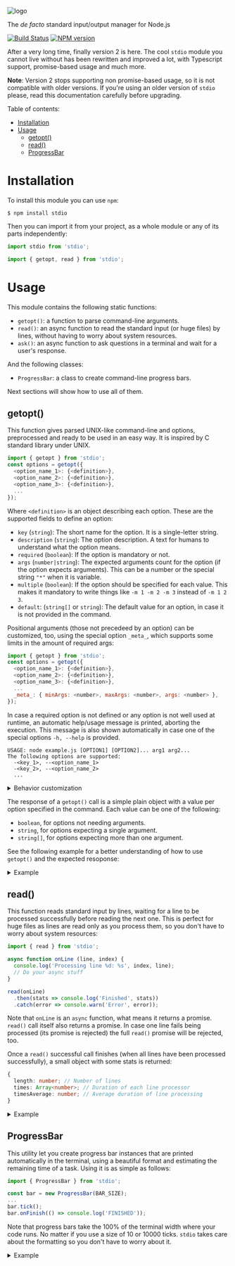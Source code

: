 ![logo](https://user-images.githubusercontent.com/675812/61961326-88346a80-afc7-11e9-9853-f4ef66ce686c.png)

The *de facto* standard input/output manager for Node.js

[![Build Status](https://secure.travis-ci.org/sgmonda/stdio.png)](http://travis-ci.org/sgmonda/stdio)
[![NPM version](https://img.shields.io/npm/v/stdio.svg)](https://www.npmjs.com/package/stdio)

After a very long time, finally version 2 is here. The cool `stdio` module you cannot live without has been rewritten and improved a lot, with Typescript support, promise-based usage and much more.

**Note**: Version 2 stops supporting non promise-based usage, so it is not compatible with older versions. If you're using an older version of `stdio` please, read this documentation carefully before upgrading.

Table of contents:

- [Installation](#installation)
- [Usage](#usage)
  - [getopt()](#getopt)
  - [read()](#read)
  - [ProgressBar](#progressbar)

# Installation

To install this module you can use `npm`:

```
$ npm install stdio
```

Then you can import it from your project, as a whole module or any of its parts independently:

```javascript
import stdio from 'stdio';
```

```javascript
import { getopt, read } from 'stdio';
```

# Usage

This module contains the following static functions:

- `getopt()`: a function to parse command-line arguments.
- `read()`: an async function to read the standard input (or huge files) by lines, without having to worry about system resources.
- `ask()`: an async function to ask questions in a terminal and wait for a user's response.

And the following classes:

- `ProgressBar`: a class to create command-line progress bars.

Next sections will show how to use all of them.

## getopt()

This function gives parsed UNIX-like command-line and options, preprocessed and ready to be used in an easy way. It is inspired by C standard library under UNIX.

```javascript
import { getopt } from 'stdio';
const options = getopt({
  <option_name_1>: {<definition>},
  <option_name_2>: {<definition>},
  <option_name_3>: {<definition>},
  ...
});
```

Where `<definition>` is an object describing each option. These are the supported fields to define an option:

- `key` (`string`): The short name for the option. It is a single-letter string.
- `description` (`string`): The option description. A text for humans to understand what the option means.
- `required` (`boolean`): If the option is mandatory or not.
- `args` (`number|string`): The expected arguments count for the option (if the option expects arguments). This can be a number or the special string `"*"` when it is variable.
- `multiple` (`boolean`): If the option should be specified for each value. This makes it mandatory to write things like `-m 1 -m 2 -m 3` instead of `-m 1 2 3`.
- `default`: (`string[]` or `string`): The default value for an option, in case it is not provided in the command.

Positional arguments (those not precedeed by an option) can be customized, too, using the special option `_meta_`, which supports some limits in the amount of required args:

```javascript
import { getopt } from 'stdio';
const options = getopt({
  <option_name_1>: {<definition>},
  <option_name_2>: {<definition>},
  <option_name_3>: {<definition>},
  ...
  _meta_: { minArgs: <number>, maxArgs: <number>, args: <number> },
});
```

In case a required option is not defined or any option is not well used at runtime, an automatic help/usage message is printed, aborting the execution. This message is also shown automatically in case one of the special options `-h, --help` is provided.

```
USAGE: node example.js [OPTION1] [OPTION2]... arg1 arg2...
The following options are supported:
  -<key_1>, --<option_name_1>
  -<key_2>, --<option_name_2>
  ...
```

<details>
<summary>Behavior customization</summary>
<p>

In case you want to customize the automatic behavior when a command is wrong using your program, a second argument is supported by the `getopt()` call:

```
const options = getopt({...}, {<behavior_customizations>});
```

Here are the supported customizations:

- `printOnFailure` (`boolean`): Print the usage/help message when your user writes a wrong command. This is `true` by default.
- `exitOnFailure` (`boolean`): Kill the process with an exit code of failure. This is `true` by default.
- `throwOnFailure` (`boolean`): Throw an exception in the `getopt()` call you can catch. This is `false` by default.

Please, note that `exitOnFailure` and `throwOnFailure` behavior customizations are not compatible. Only one of them is allowed at the same time.

</p>
</details>

The response of a `getopt()` call is a simple plain object with a value per option specified in the command. Each value can be one of the following:

- `boolean`, for options not needing arguments.
- `string`, for options expecting a single argument.
- `string[]`, for options expecting more than one argument.

See the following example for a better understanding of how to use `getopt()` and the expected resoponse:

<details>
<summary>Example</summary>
<p>

Here is a basic example of how to use `getopt()`. Please, note you'll find many more examples in the tests folder.

```javascript
import { getopt } from 'stdio';

const options = getopt({
  name: { key: 'n', description: 'A name for the project', args: 1, required: true },
  keywords: { key: 'k', description: 'Some keywords to describe something', args: '*', multiple: true },
  languages: { args: '*' },
  finished: { description: 'If the project is finished' },
});

console.log('Stdio rocks!\n', options);
```

Here's a valid command for the previous options definition and the result of the `getopt()` response:

```
$ node example.js -n 'hello world' -k leisure -k health -k sport --languages javascript typescript c++ --finished
```
```
Stdio rocks!
 {
  name: 'hello world',
  keywords: [ 'leisure', 'health', 'sport' ],
  languages: [ 'javascript', 'typescript', 'c++' ],
  finished: true
}
```

On the other hand, if any option is not well used, the execution of our program will exit with an error result and the usage message will be shown. In this case, we omit the mandatory option `--name, -n`:

```
$ node example.js -k leisure -k health -k sport --languages javascript typescript c++ --finished
```
```
Missing option: "--name"
USAGE: node example.js [OPTION1] [OPTION2]... arg1 arg2...
The following options are supported:
  -n, --name <ARG1>          	A name for the project (required)
  -k, --keywords <ARG1>      	Some keywords to describe something (multiple)
  --languages <ARG1>...<ARGN>
  --finished                 	If the project is finished
```

Remember the same happens when `--help` or `-h` options are passed. They are reserved to be used to request help.

</p>
</details>

## read()

This function reads standard input by lines, waiting for a line to be processed successfully before reading the next one. This is perfect for huge files as lines are read only as you process them, so you don't have to worry about system resources:

```javascript
import { read } from 'stdio';

async function onLine (line, index) {
  console.log('Processing line %d: %s', index, line);
  // Do your async stuff
}

read(onLine)
  .then(stats => console.log('Finished', stats))
  .catch(error => console.warn('Error', error));
```

Note that `onLine` is an `async` function, what means it returns a promise. `read()` call itself also returns a promise. In case one line fails being processed (its promise is rejected) the full `read()` promise will be rejected, too.

Once a `read()` successful call finishes (when all lines have been processed successfully), a small object with some stats is returned:

```typescript
{
  length: number; // Number of lines
  times: Array<number>; // Duration of each line processor
  timesAverage: number; // Average duration of line processing
}
```

<details>
<summary>Example</summary>
<p>

The following command reads a huge file and pipes it to a simple program:

```
$ cat hugefile.txt | node myprogram.js
```

Where `myprogram.js` prints one line per second, including the line number at the begining:

```javascript
import { read } from 'stdio';

function sleep (delay) {
  return new Promise((resolve) => {
    setTimeout(resolve, delay);
  });
}

async function onLine (line, index) {
  console.log(`#${index}: ${line}`);
  await sleep(1000);
}

read(onLine)
  .then((stats) => console.log('Finished', stats))
  .catch((error) => console.warn('Error', error));
```

The output is something like this:

```
#1: This is the first line of hugefile.txt
#2: Here the second one
#3: A third line...
```

</p>
</details>

## ProgressBar 

This utility let you create progress bar instances that are printed automatically in the terminal, using a beautiful format and estimating the remaining time of a task. Using it is as simple as follows:

```javascript
import { ProgressBar } from 'stdio';

const bar = new ProgressBar(BAR_SIZE);
...
bar.tick();
bar.onFinish(() => console.log('FINISHED'));
```
Note that progress bars take the 100% of the terminal width where your code runs. No matter if you use a size of 10 or 10000 ticks. `stdio` takes care about the formatting so you don't have to worry about it.

<details>
<summary>Example</summary>
<p>

The following code will create a progress bar of 345 pieces. It means the progress bar will be at 100% when we've called `.tick()` 345 times.

```javascript
import { ProgressBar } from 'stdio';

var pbar = new ProgressBar(345);
var i = setInterval(function () {
	pbar.tick();
}, 1000);
pbar.onFinish(function () {
	console.log('finish');
	clearInterval(i);
});
```

If you run the previous code, the following will be shown:

```
00:00:12 3% [###··········································································] ETA 00:05:35
```

</p>
</details>
